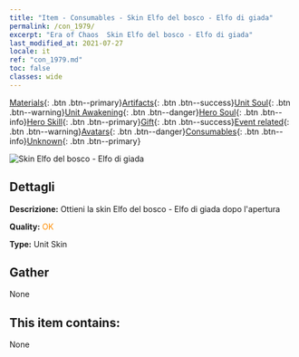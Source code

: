 ```yaml
---
title: "Item - Consumables - Skin Elfo del bosco - Elfo di giada"
permalink: /con_1979/
excerpt: "Era of Chaos  Skin Elfo del bosco - Elfo di giada"
last_modified_at: 2021-07-27
locale: it
ref: "con_1979.md"
toc: false
classes: wide
---
```

 [Materials](/ItemsIT/){: .btn .btn--primary}[Artifacts](/ItemsIT/Artifacts/){: .btn .btn--success}[Unit Soul](/ItemsIT/UnitSoul/){: .btn .btn--warning}[Unit Awakening](/ItemsIT/UnitAwakening/){: .btn .btn--danger}[Hero Soul](/ItemsIT/HeroSoul/){: .btn .btn--info}[Hero Skill](/ItemsIT/HeroSkill/){: .btn .btn--primary}[Gift](/ItemsIT/Gift/){: .btn .btn--success}[Event related](/ItemsIT/Events/){: .btn .btn--warning}[Avatars](/ItemsIT/Avatars/){: .btn .btn--danger}[Consumables](/ItemsIT/Consumables/){: .btn .btn--info}[Unknown](/ItemsIT/Unknown/){: .btn .btn--primary}

 ![Skin Elfo del bosco - Elfo di giada](/images/u/ti_mujinglingpifu2.jpg)

## Dettagli
 **Descrizione:** Ottieni la skin Elfo del bosco - Elfo di giada dopo l'apertura

 **Quality:** <span style="color: #FF8C00">OK</span>

 **Type:** Unit Skin

## Gather

  None

## This item contains:

  None

